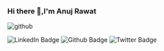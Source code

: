 ### Hi there 👋,I'm Anuj Rawat

  ![github]()
  
  
 
 <div id="badges">
  <img src="https://img.shields.io/badge/LinkedIn-blue?style=for-the-badge&logo=linkedin&logoColor=white" alt="LinkedIn Badge"/>
  <img src="https://img.shields.io/badge/GitHub-000000?style=for-the-badge&logo=GitHub&logoColor=white" alt="Github Badge"/>
  <img src="https://img.shields.io/badge/Twitter-blue?style=for-the-badge&logo=twitter&logoColor=white" alt="Twitter Badge"/>
</div>
